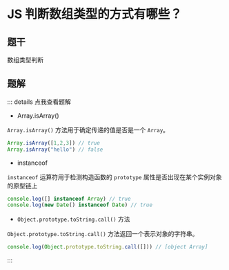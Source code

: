 # JS 判断数组类型的方式有哪些？

## 题干

数组类型判断

## 题解

::: details 点我查看题解

- Array.isArray()

`Array.isArray()` 方法用于确定传递的值是否是一个 `Array`。

```js
Array.isArray([1,2,3]) // true
Array.isArray("hello") // false
```



- instanceof

`instanceof` 运算符用于检测构造函数的 `prototype` 属性是否出现在某个实例对象的原型链上

```js
console.log([] instanceof Array) // true
console.log(new Date() instanceof Date) // true
```

- `Object.prototype.toString.call()` 方法

`Object.prototype.toString.call()` 方法返回一个表示对象的字符串。

```js
console.log(Object.prototype.toString.call([])) // [object Array]
```
:::
